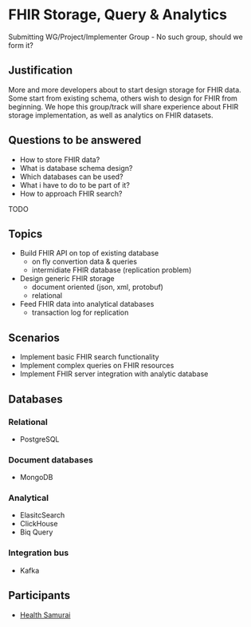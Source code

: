 # FHIR Storage, Query & Analytics

Submitting WG/Project/Implementer Group - 
No such group, should we form it?


## Justification 

More and more developers about to start design storage for FHIR data.
Some start from existing schema, others wish to design for FHIR from beginning.
We hope this group/track will share experience about FHIR storage implementation,
as well as analytics on FHIR datasets.

## Questions to be answered

* How to store FHIR data?
* What is database schema design?
* Which databases can be used?
* What i have to do to be part of it?
* How to approach FHIR search?

TODO


## Topics

* Build FHIR API on top of existing database
  * on fly convertion data & queries
  * intermidiate FHIR database (replication problem)
* Design generic FHIR storage
  * document oriented (json, xml, protobuf)
  * relational
* Feed FHIR data into analytical databases
  * transaction log for replication

## Scenarios

* Implement basic FHIR search functionality
* Implement complex queries on FHIR resources
* Implement FHIR server integration with analytic database




## Databases

### Relational

* PostgreSQL

### Document databases

* MongoDB

### Analytical

* ElasitcSearch
* ClickHouse
* Biq Query

### Integration bus

* Kafka


## Participants

* [Health Samurai](http://health-samur.ai)
